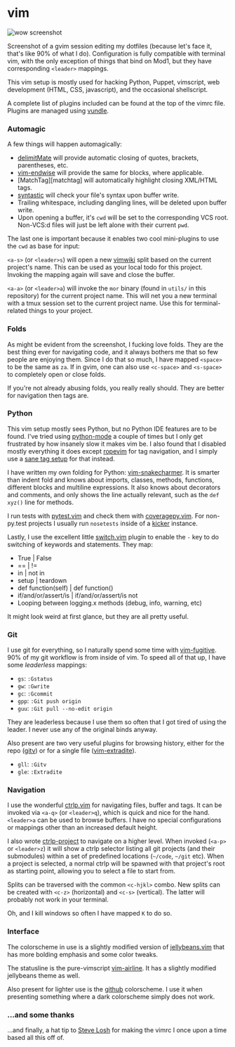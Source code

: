 # vim

![wow screenshot](http://i.imgur.com/A8W8dYz.pngckk)

Screenshot of a gvim session editing my dotfiles (because let's face it, that's
like 90% of what I do). Configuration is fully compatible with terminal vim,
with the only exception of things that bind on Mod1, but they have
corresponding `<leader>` mappings.

This vim setup is mostly used for hacking Python, Puppet, vimscript, web
development (HTML, CSS, javascript), and the occasional shellscript.

A complete list of plugins included can be found at the top of the vimrc file.
Plugins are managed using [vundle][vundle].


### Automagic

A few things will happen automagically:

* [delimitMate][delimitmate] will provide automatic closing of quotes,
  brackets, parentheses, etc.
* [vim-endwise][endwise] will provide the same for blocks, where applicable.
* [MatchTag][matchtag] will automatically highlight closing XML/HTML tags.
* [syntastic][syntastic] will check your file's syntax upon buffer write.
* Trailing whitespace, including dangling lines, will be deleted upon buffer
  write.
* Upon opening a buffer, it's `cwd` will be set to the corresponding VCS root.
  Non-VCS:d files will just be left alone with their current `pwd`.

The last one is important because it enables two cool mini-plugins to use the
`cwd` as base for input:

`<a-s>` (or `<leader>s`) will open a new [vimwiki][vimwiki] split based on the
current project's name. This can be used as your local todo for this project.
Invoking the mapping again will save and close the buffer.

`<a-a>` (or `<leader>a`) will invoke the `mor` binary (found in `utils/` in
this repository) for the current project name. This will net you a new terminal
with a tmux session set to the current project name. Use this for
terminal-related things to your project.


### Folds

As might be evident from the screenshot, I fucking love folds. They are the
best thing ever for navigating code, and it always bothers me that so few
people are enjoying them. Since I do that so much, I have mapped `<space>` to
be the same as `za`. If in gvim, one can also use `<c-space>` and `<s-space>`
to completely open or close folds.

If you're not already abusing folds, you really really should. They are better
for navigation then tags are.


### Python

This vim setup mostly sees Python, but no Python IDE features are to be found.
I've tried using [python-mode][python-mode] a couple of times but I only get
frustrated by how insanely slow it makes vim be. I also found that I disabled
mostly everything it does except [ropevim][ropevim] for tag navigation, and
I simply use a [sane tag setup][effortless] for that instead.

I have written my own folding for Python: [vim-snakecharmer][snakecharmer]. It
is smarter than indent fold and knows about imports, classes, methods,
functions, different blocks and multiline expressions. It also knows about
decorators and comments, and only shows the line actually relevant, such as the
`def xyz()` line for methods.

I run tests with [pytest.vim][pytest] and check them with
[coveragepy.vim][coverage]. For non-py.test projects I usually run `nosetests`
inside of a [kicker][kicker] instance.

Lastly, I use the excellent little [switch.vim][switch] plugin to enable the
`-` key to do switching of keywords and statements. They map:

* True | False
* == | !=
* in | not in
* setup | teardown
* def function(self) | def function()
* if/and/or/assert/is | if/and/or/assert/is not
* Looping between logging.x methods (debug, info, warning, etc)

It might look weird at first glance, but they are all pretty useful.


### Git

I use git for everything, so I naturally spend some time with
[vim-fugitive][fugitive]. 90% of my git workflow is from inside of vim. To
speed all of that up, I have some *leaderless* mappings:

* `gs`: `:Gstatus`
* `gw`: `:Gwrite`
* `gc`: `:Gcommit`
* `gpp`: `:Git push origin `
* `guu`: `:Git pull --no-edit origin `

They are leaderless because I use them so often that I got tired of using the
leader. I never use any of the original binds anyway.

Also present are two very useful plugins for browsing history, either for the
repo ([gitv][gitv]) or for a single file ([vim-extradite][extradite]).

* `gll`: `:Gitv`
* `gle`: `:Extradite`


### Navigation

I use the wonderful [ctrlp.vim][ctrlp] for navigating files, buffer and tags.
It can be invoked via `<a-q>` (or `<leader>q`), which is quick and nice for the
hand. `<leader>a` can be used to browse buffers. I have no special
configurations or mappings other than an increased default height.

I also wrote [ctrlp-project][ctrlp-project] to navigate on a higher level. When
invoked (`<a-p>` or `<leader>z`) it will show a ctrlp selector listing all git
projects (and their submodules) within a set of predefined locations (`~/code`,
`~/git` etc). When a project is selected, a normal ctrlp will be spawned with
that project's root as starting point, allowing you to select a file to start
from.

Splits can be traversed with the common `<c-hjkl>` combo. New splits can be
created with `<c-z>` (horizontal) and `<c-s>` (vertical). The latter will
probably not work in your terminal.

Oh, and I kill windows so often I have mapped `K` to do so.

### Interface

The colorscheme in use is a slightly modified version of
[jellybeans.vim][jelly] that has more bolding emphasis and some color tweaks.

The statusline is the pure-vimscript [vim-airline][airline]. It has a slightly
modified jellybeans theme as well.

Also present for lighter use is the [github][github] colorscheme. I use it when
presenting something where a dark colorscheme simply does not work.


### ...and some thanks

...and finally, a hat tip to [Steve Losh][sjl] for making the vimrc I once upon
a time based all this off of.


<!--- Yay tabularize -->
[airline]:      https://github.com/bling/vim-airline
[coverage]:     https://github.com/alfredodeza/coveragepy.vim
[ctrlp]:        https://github.com/kien/ctrlp.vim
[ctrlp-project]:https://github.com/thiderman/ctrlp-project
[delimitmate]:  https://github.com/Raimondi/delimitMate
[endwise]:      https://github.com/tpope/vim-endwise
[extradite]:    https://github.com/int3/vim-extradite
[fugitive]:     https://github.com/tpope/vim-fugitive
[github]:       https://github.com/endel/vim-github-colorscheme
[gitv]:         https://github.com/gregsexton/MatchTag
[gitv]:         https://github.com/gregsexton/gitv
[jelly]:        https://github.com/nanotech/jellybeans.vim
[kicker]:       https://github.com/alloy/kicker
[pytest]:       https://github.com/alfredodeza/pytest.vim
[python-mode]:  https://github.com/klen/python-mode
[ropevim]:      https://github.com/sontek/rope-vim
[snakecharmer]: https://github.com/thiderman/vim-snakecharmer
[switch]:       https://github.com/AndrewRadev/switch.vim
[syntastic]:    https://github.com/scrooloose/syntastic
[vimwiki]:      https://github.com/vim-scripts/vimwiki
[vundle]:       https://github.com/gmarik/vundle
[sjl]:          http://stevelosh.com/
[effortless]:   http://tbaggery.com/2011/08/08/effortless-ctags-with-git.html
